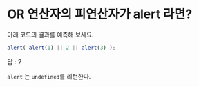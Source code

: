 # OR 연산자의 피연산자가 alert 라면?

아래 코드의 결과를 예측해 보세요.
```javascript
alert( alert(1) || 2 || alert(3) );
```
답 : 2

`alert` 는 `undefined`를 리턴한다.
